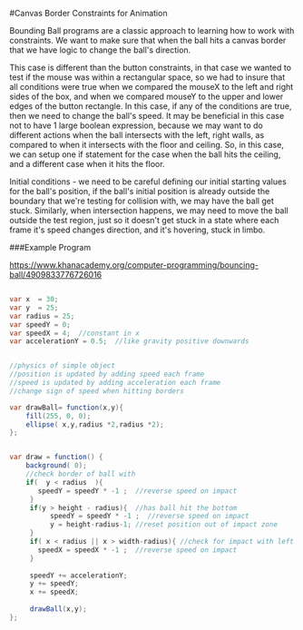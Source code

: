 #Canvas Border Constraints for Animation

Bounding Ball programs are a classic approach to learning how to work with constraints.  We want to make sure that when the ball hits a canvas border that we have logic to change the ball's direction.

This case is different than the button constraints, in that case we wanted to test if the mouse was within a rectangular space, so we had to insure that all conditions were true when we compared the mouseX to the left and right sides of the box, and when we compared mouseY to the upper and lower edges of the button rectangle.  In this case, if any of the conditions are true, then we need to change the ball's speed.  It may be beneficial in this case not to have 1 large boolean expression, because we may want to do different actions when the ball intersects with the left, right walls, as compared to when it intersects with the floor and ceiling.  So, in this case, we can setup one if statement for the case when the ball hits the ceiling, and a different case when it hits the floor.  

 Initial conditions - we need to be careful defining our initial starting values for the ball's position, if the ball's initial position is already outside the boundary that we're testing for collision with, we may have the ball get stuck. Similarly, when intersection happens, we may need to move the ball outside the test region, just so it doesn't get stuck in a state where each frame it's speed changes direction, and it's hovering, stuck in limbo.  

###Example Program 
 
https://www.khanacademy.org/computer-programming/bouncing-ball/4909833776726016


```java

var x  = 30;
var y  = 25;
var radius = 25;
var speedY = 0;
var speedX = 4;  //constant in x
var accelerationY = 0.5;  //like gravity positive downwards


//physics of simple object
//position is updated by adding speed each frame
//speed is updated by adding acceleration each frame
//change sign of speed when hitting borders

var drawBall= function(x,y){
    fill(255, 0, 0);
    ellipse( x,y,radius *2,radius *2);
};


var draw = function() {
    background( 0);
    //check border of ball with 
    if(  y < radius  ){
       speedY = speedY * -1 ;  //reverse speed on impact
     }
     if(y > height - radius){  //has ball hit the bottom
          speedY = speedY * -1 ;  //reverse speed on impact
          y = height-radius-1; //reset position out of impact zone
     }
     if( x < radius || x > width-radius){ //check for impact with left or right border
       speedX = speedX * -1 ;  //reverse speed on impact
     }
     
     speedY += accelerationY;  
     y += speedY;
     x += speedX;
     
     drawBall(x,y);
};
```